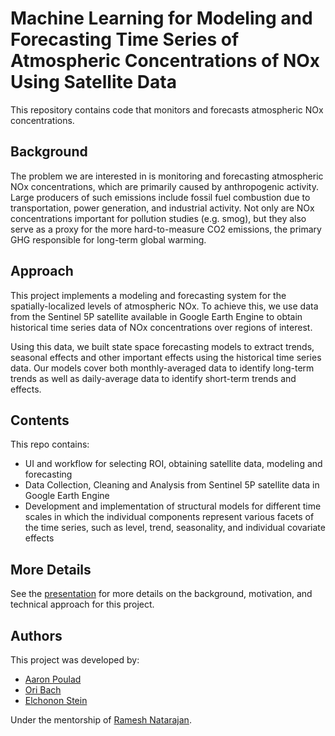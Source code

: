 # Machine Learning for Modeling and Forecasting Time Series of Atmospheric Concentrations of NOx Using Satellite Data

This repository contains code that monitors and forecasts atmospheric NOx concentrations.

## Background

The problem we are interested in is monitoring and forecasting atmospheric NOx concentrations, which are primarily caused by anthropogenic activity. Large producers of such emissions include fossil fuel combustion due to  transportation, power generation, and industrial activity. Not only are NOx concentrations important for pollution studies (e.g. smog), but they also serve as a proxy for the more hard-to-measure CO2 emissions, the primary GHG responsible for long-term global warming. 

## Approach

This project implements a modeling and forecasting system for the spatially-localized levels of atmospheric NOx. To achieve this, we use data from the Sentinel 5P satellite available in Google Earth Engine to obtain historical time series data of NOx concentrations over regions of interest.

Using this data, we built state space forecasting models to extract trends, seasonal effects and other important effects using the historical time series data. Our models cover both monthly-averaged data to identify long-term trends as well as daily-average data to identify short-term trends and effects.

## Contents

This repo contains:

- UI and workflow for selecting ROI, obtaining satellite data, modeling and forecasting
- Data Collection, Cleaning and Analysis from Sentinel 5P satellite data in Google Earth Engine
- Development and implementation of structural models for different time scales in which the individual components represent various facets of the time series, such as level, trend, seasonality, and individual covariate effects

## More Details

See the [presentation]() for more details on the background, motivation, and technical approach for this project. 

## Authors

This project was developed by:

- [Aaron Poulad](https://www.linkedin.com/in/aaron-poulad-603a892a4/)
- [Ori Bach](https://www.linkedin.com/in/ori-bach-7a9b902ab/)
- [Elchonon Stein](https://www.linkedin.com/in/elchonon-s-35b1b028b/)

Under the mentorship of [Ramesh Natarajan](https://www.linkedin.com/in/ramesh-natarajan-07a05989/).
